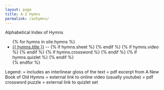```yaml
---
layout: page
title: A-Z Hymns
permalink: /azhymns/
---
```


Alphabetical Index of Hymns

<ul>
{% for hymns in site.hymns %}
<li><a href="{{ site.url }}{{ site.baseurl }}{{ hymns.url }}">{{ hymns.title }}</a> --
	  {% if hymns.sheet %}
 <a href="{{ site.baseurl }}/excerpts/{{ hymns.sheet }}"><i class="icon-music-alt"></i></a> 
	  {% endif %}
	  {% if hymns.video %}
 <a href="{{ hymns.video }}"><i class="icon-video"></i></a>
	  {% endif %}
	  {% if hymns.crossword %}
  <a href="{{ site.baseurl }}/crosswords/{{ hymns.crossword }}"><i class="icon-edit"></i></a>
	  {% endif %}
	  {% if hymns.quizlet %}
  <a href="{{ hymns.quizlet }}"><i class="icon-lightbulb"></i></a>
	  {% endif %}
	</li>
{% endfor %}
</ul>

Legend: 
<i class="icon-star"></i> = includes an interlinear gloss of the text
<i class="icon-music-alt"></i> = pdf excerpt from A New Book of Old Hymns
<i class="icon-video"></i> = external link to online video (usually youtube)
<i class="icon-edit"></i> = pdf crossword puzzle
<i class="icon-lightbulb"></i> = external link to quizlet set


